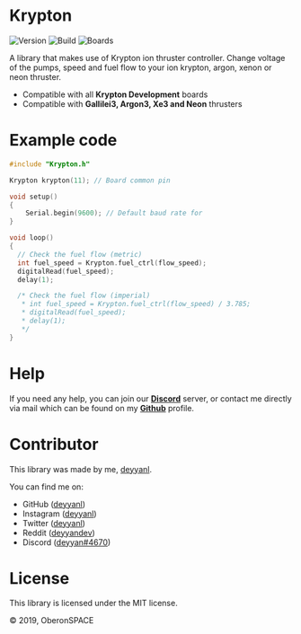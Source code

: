 # Krypton

![Version](https://img.shields.io/badge/version-0.0.1-green?style=for-the-badge)
![Build](http://img.shields.io/badge/build-passing-brightgreen?style=for-the-badge)
![Boards](https://img.shields.io/badge/boards-latest-blue?style=for-the-badge)

A library that makes use of Krypton ion thruster controller.
Change voltage of the pumps, speed and fuel flow to your ion krypton, argon, xenon or neon thruster.

  - Compatible with all **Krypton Development** boards
  - Compatible with **Gallilei3, Argon3, Xe3 and Neon** thrusters

# Example code
```cpp
#include "Krypton.h" 

Krypton krypton(11); // Board common pin

void setup()
{
    Serial.begin(9600); // Default baud rate for
}

void loop()
{
  // Check the fuel flow (metric)
  int fuel_speed = Krypton.fuel_ctrl(flow_speed);
  digitalRead(fuel_speed);
  delay(1);

  /* Check the fuel flow (imperial)
   * int fuel_speed = Krypton.fuel_ctrl(flow_speed) / 3.785;
   * digitalRead(fuel_speed);
   * delay(1);
   */
}
```


# Help
If you need any help, you can join our [**Discord**](https://discord.gg/nMRjUDQ) server, or contact me directly via mail which can be found on my [**Github**](https://github.com/deyyanl) profile.

# Contributor
This library was made by me, [deyyanl](https://github.com/deyyanl).

You can find me on:
- GitHub ([deyyanl](https://github.com/deyyanl))
- Instagram ([deyyanl](https://instagram.com/deyyanl))
- Twitter ([deyyanl](https://twitter.com/deyyanl))
- Reddit ([deyyandev](https://reddit.com/u/deyyandev))
- Discord ([deyyan#4670](https://discordapp.com/channels/@me))

# License
This library is licensed under the MIT license.

© 2019, OberonSPACE
